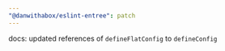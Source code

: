 ```yaml
---
"@danwithabox/eslint-entree": patch
---
```


docs: updated references of `defineFlatConfig` to `defineConfig`
